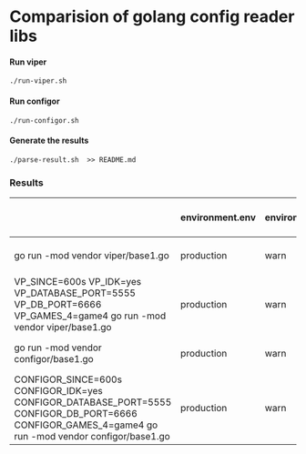 # Comparision of golang config reader libs


#### Run viper
`./run-viper.sh`

#### Run configor
`./run-configor.sh`

#### Generate the results  
`./parse-result.sh  >> README.md`


### Results
| | environment.env |  environment.loglevel |  environment.loglevel is warning |  environment.loglevel is error |  database.port |  database.username |  database.database |  database.host from default value |  games |  until |  since | 
|---|---|---|---|---|---|---|---|---|---|---|---|
| go run -mod vendor viper/base1.go |  production |  warn |  true |  false |  3306 |  %s3cR3t$- |  project1 |  default-localhost |  [game1 game2 game3] |  0001-01-01T00:00:00Z |  24h0m0s | 
| VP_SINCE=600s VP_IDK=yes VP_DATABASE_PORT=5555 VP_DB_PORT=6666 VP_GAMES_4=game4 go run -mod vendor viper/base1.go |  production |  warn |  true |  false |  5555 |  %s3cR3t$- |  project1 |  default-localhost |  [game1 game2 game3] |  0001-01-01T00:00:00Z |  10m0s | 
| go run -mod vendor configor/base1.go |  production |  warn |  true |  false |  3306 |  %s3cR3t$- |  project1 |  default-localhost |  [game1 game2 game3] |  2021-01-01T12:13:14Z |  24h0m0s | 
| CONFIGOR_SINCE=600s CONFIGOR_IDK=yes CONFIGOR_DATABASE_PORT=5555 CONFIGOR_DB_PORT=6666 CONFIGOR_GAMES_4=game4 go run -mod vendor configor/base1.go |  production |  warn |  true |  false |  6666 |  %s3cR3t$- |  project1 |  default-localhost |  [game1 game2 game3] |  2021-01-01T12:13:14Z |  10m0s | 

